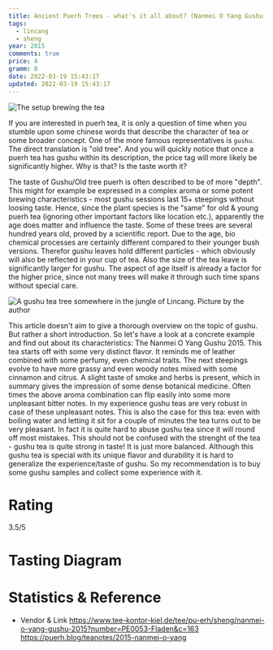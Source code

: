 ```yaml
---
title: Ancient Puerh Trees - what's it all about? (Nanmei O Yang Gushu 2015)
tags:
  - lincang
  - sheng
year: 2015
comments: true
price: 4
gramm: 8
date: 2022-03-19 15:43:17
updated: 2022-03-19 15:43:17
---
```


![The setup brewing the tea](setup.jpeg)

If you are interested in puerh tea, it is only a question of time when you stumble upon some chinese words that describe the character of tea or some broader concept.
One of the more famous representatives is `gushu`. The direct translation is "old tree". And you will quickly notice that once a puerh tea has gushu within its description, the price tag will more likely be significantly higher. Why is that? Is the taste worth it?

<!-- more -->

The taste of Gushu/Old tree puerh is often described to be of more "depth". This might for example be expressed in a complex aroma or some potent brewing characteristics - most gushu sessions last 15+ steepings without loosing taste. Hence, since the plant species is the "same" for old & young puerh tea (ignoring other important factors like location etc.), apparently the age does matter and influence the taste. Some of these trees are several hundred years old, proved by a scientific report. Due to the age, bio chemical processes are certainly different compared to their younger bush versions. Therefor gushu leaves hold different particles - which obviously will also be reflected in your cup of tea. Also the size of the tea leave is significantly larger for gushu. The aspect of age itself is already a factor for the higher price, since not many trees will make it through such time spans without special care.

![A gushu tea tree somewhere in the jungle of Lincang. Picture by the author](gushu-tree.jpeg)

This article doesn't aim to give a thorough overview on the topic of gushu. But rather a short introduction. So let's have a look at a concrete example and find out about its characteristics: The Nanmei O Yang Gushu 2015.
This tea starts off with some very distinct flavor. It reminds me of leather combined with some perfumy, even chemical traits. 
The next steepings evolve to have more grassy and even woody notes mixed with some cinnamon and citrus. A slight taste of smoke and herbs is present, which in summary gives the impression of some dense botanical medicine.
Often times the above aroma combination can flip easily into some more unpleasant bitter notes. In my experience gushu teas are very robust in case of these unpleasant notes. This is also the case for this tea: even with boiling water and letting it sit for a couple of minutes the tea turns out to be very pleasant. 
In fact it is quite hard to abuse gushu tea since it will round off most mistakes. This should not be confused with the strenght of the tea - gushu tea is quite strong in taste! It is just more balanced.
Although this gushu tea is special with its unique flavor and durability it is hard to generalize the experience/taste of gushu. So my recommendation is to buy some gushu samples and collect some experience with it.

# Rating
3.5/5

# Tasting Diagram

# Statistics & Reference
- Vendor & Link
https://www.tee-kontor-kiel.de/tee/pu-erh/sheng/nanmei-o-yang-gushu-2015?number=PE0053-Fladen&c=163
https://puerh.blog/teanotes/2015-nanmei-o-yang
